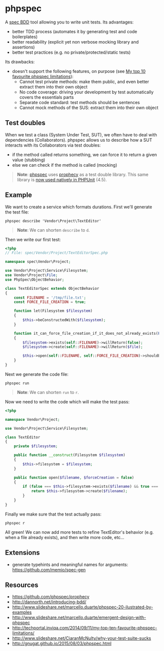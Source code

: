 # phpspec

A [spec BDD](http://dannorth.net/introducing-bdd/) tool allowing you to write unit tests.
Its advantages:

* better TDD process (automates it by generating test and code boilerplates)
* better readability (explicit yet non verbose mocking library and assertions)
* better test practices (e.g. no private/protected/static tests)

Its drawbacks:

* doesn't support the following features, on purpose (see [My top 10 favourite phpspec limitations](http://techportal.inviqa.com/2014/09/11/my-top-ten-favourite-phpspec-limitations/)):
    * Cannot test private methods: make them public, and even better extract them into their own object
    * No code coverage: driving your development by test automatically covers the essentials parts
    * Separate code standard: test methods should be sentences
    * Cannot mock methods of the SUS: extract them into their own object

##  Test doubles

When we test a class (System Under Test, SUT), we often have to deal with dependencies (Collaborators).
phpspec allows us to describe how a SUT interacts with its Collaborators via test doubles:

* if the method called returns something, we can force it to return a given value (stubbing)
* else we can check if the method is called (mocking)

> **Note**: [phpspec](http://phpspec.net/) uses [prophecy](https://github.com/phpspec/prophecy) as a test double library.
> This same library is [now used natively in PHPUnit](https://phpunit.de/manual/4.5/en/test-doubles.html#test-doubles.prophecy) (4.5).

## Example

We want to create a service which formats durations. First we'll generate the test file:

    phpspec describe 'Vendor\Project\TextEditor'

> **Note**: We can shorten `describe` to `d`.

Then we write our first test:

```php
<?php
// File: spec/Vendor/Project/TextEditorSpec.php

namespace spec\Vendor\Project;

use Vendor\Project\Service\Filesystem;
use Vendor\Project\File;
use PhpSpec\ObjectBehavior;

class TextEditorSpec extends ObjectBehavior
{
    const FILENAME = '/tmp/file.txt';
    const FORCE_FILE_CREATION = true;

    function let(Filesystem $filesystem)
    {
        $this->beConstructedWith($filesystem);
    }

    function it_can_force_file_creation_if_it_does_not_already_exists(File $file, Filesystem $filesystem)
    {
        $filesystem->exists(self::FILENAME)->willReturn(false);
        $filesystem->create(self::FILENAME)->willReturn($file);

        $this->open(self::FILENAME, self::FORCE_FILE_CREATION)->shouldBe($file);
    }
}
```

Next we generate the code file:

    phpspec run

> **Note**: We can shorten `run` to `r`.

Now we need to write the code which will make the test pass:

```php
<?php

namespace Vendor\Project;

use Vendor\Project\Service\Filesystem;

class TextEditor
{
    private $filesystem;

    public function __construct(Filesystem $filesystem)
    {
        $this->filesystem = $filesystem;
    }

    public function open($filename, $forceCreation = false)
    {
        if (false === $this->filesystem->exists($filename) && true === $forceCreation) {
            return $this->filesystem->create($filename);
        }
    }
}
```

Finally we make sure that the test actually pass:

    phpspec r

All green! We can now add more tests to refine TextEditor's behavior (e.g. when a file already exists),
and then write more code, etc...

## Extensions

* generate typehints and meaningful names for arguments: https://github.com/memio/spec-gen

## Resources

* https://github.com/phpspec/prophecy
* http://dannorth.net/introducing-bdd/
* http://www.slideshare.net/marcello.duarte/phpspec-20-ilustrated-by-examples
* http://www.slideshare.net/marcello.duarte/emergent-design-with-phpspec
* http://techportal.inviqa.com/2014/09/11/my-top-ten-favourite-phpspec-limitations/
* http://www.slideshare.net/CiaranMcNulty/why-your-test-suite-sucks
* http://gnugat.github.io/2015/08/03/phpspec.html
